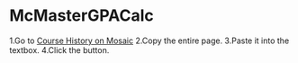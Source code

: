 # McMasterGPACalc
1.Go to [Course History on Mosaic](https://csprd.mcmaster.ca/psc/prcsprd/EMPLOYEE/HRMS_LS/c/SA_LEARNER_SERVICES.SSS_MY_CRSEHIST.GBL?&)
2.Copy the entire page.
3.Paste it into the textbox. 
4.Click the button. 
